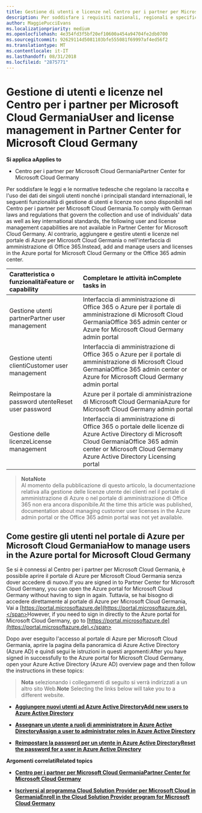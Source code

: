 ```yaml
---
title: Gestione di utenti e licenze nel Centro per i partner per Microsoft Cloud Germania | Centro per i partner per Microsoft Cloud Germania
description: Per soddisfare i requisiti nazionali, regionali e specifici del settore che regolano la raccolta e l'utilizzo dei dati dei singoli utenti, le funzionalità di gestione degli utenti non sono disponibili nel Centro per i partner per Microsoft Cloud Germania. Al contrario, aggiungere e gestire gli utenti nel portale di Azure per Microsoft Cloud Germania.
author: MaggiePucciEvans
ms.localizationpriority: medium
ms.openlocfilehash: 4e354fd3f5bf20ef10600a454a94704fe2db0700
ms.sourcegitcommit: 92629114d5081103bfe555081f69997af4ed56f2
ms.translationtype: MT
ms.contentlocale: it-IT
ms.lasthandoff: 08/31/2018
ms.locfileid: "2875771"
---
```

# <a name="user-and-license-management-in-partner-center-for-microsoft-cloud-germany"></a><span data-ttu-id="50953-104">Gestione di utenti e licenze nel Centro per i partner per Microsoft Cloud Germania</span><span class="sxs-lookup"><span data-stu-id="50953-104">User and license management in Partner Center for Microsoft Cloud Germany</span></span>

**<span data-ttu-id="50953-105">Si applica a</span><span class="sxs-lookup"><span data-stu-id="50953-105">Applies to</span></span>**

-  <span data-ttu-id="50953-106">Centro per i partner per Microsoft Cloud Germania</span><span class="sxs-lookup"><span data-stu-id="50953-106">Partner Center for Microsoft Cloud Germany</span></span>

<span data-ttu-id="50953-107">Per soddisfare le leggi e le normative tedesche che regolano la raccolta e l'uso dei dati dei singoli utenti nonché i principali standard internazionali, le seguenti funzionalità di gestione di utenti e licenze non sono disponibili nel Centro per i partner per Microsoft Cloud Germania.</span><span class="sxs-lookup"><span data-stu-id="50953-107">To comply with German laws and regulations that govern the collection and use of individuals' data as well as key international standards, the following user and license management capabilities are not available in Partner Center for Microsoft Cloud Germany.</span></span> <span data-ttu-id="50953-108">Al contrario, aggiungere e gestire utenti e licenze nel portale di Azure per Microsoft Cloud Germania o nell'interfaccia di amministrazione di Office 365.</span><span class="sxs-lookup"><span data-stu-id="50953-108">Instead, add and manage users and licenses in the Azure portal for Microsoft Cloud Germany or the Office 365 admin center.</span></span>

<span data-ttu-id="50953-109">Caratteristica o funzionalità</span><span class="sxs-lookup"><span data-stu-id="50953-109">Feature or capability</span></span> | <span data-ttu-id="50953-110">Completare le attività in</span><span class="sxs-lookup"><span data-stu-id="50953-110">Complete tasks in</span></span>
:--- | :---
<span data-ttu-id="50953-111">Gestione utenti partner</span><span class="sxs-lookup"><span data-stu-id="50953-111">Partner user management</span></span> | <span data-ttu-id="50953-112">Interfaccia di amministrazione di Office 365 o Azure per il portale di amministrazione di Microsoft Cloud Germania</span><span class="sxs-lookup"><span data-stu-id="50953-112">Office 365 admin center or Azure for Microsoft Cloud Germany admin portal</span></span>
<span data-ttu-id="50953-113">Gestione utenti clienti</span><span class="sxs-lookup"><span data-stu-id="50953-113">Customer user management</span></span> | <span data-ttu-id="50953-114">Interfaccia di amministrazione di Office 365 o Azure per il portale di amministrazione di Microsoft Cloud Germania</span><span class="sxs-lookup"><span data-stu-id="50953-114">Office 365 admin center or Azure for Microsoft Cloud Germany admin portal</span></span>
<span data-ttu-id="50953-115">Reimpostare la password utente</span><span class="sxs-lookup"><span data-stu-id="50953-115">Reset user password</span></span> | <span data-ttu-id="50953-116">Azure per il portale di amministrazione di Microsoft Cloud Germania</span><span class="sxs-lookup"><span data-stu-id="50953-116">Azure for Microsoft Cloud Germany admin portal</span></span>
<span data-ttu-id="50953-117">Gestione delle licenze</span><span class="sxs-lookup"><span data-stu-id="50953-117">License management</span></span> | <span data-ttu-id="50953-118">Interfaccia di amministrazione di Office 365 o portale delle licenze di Azure Active Directory di Microsoft Cloud Germania</span><span class="sxs-lookup"><span data-stu-id="50953-118">Office 365 admin center or Microsoft Cloud Germany Azure Active Directory Licensing portal</span></span>

>**<span data-ttu-id="50953-119">Nota</span><span class="sxs-lookup"><span data-stu-id="50953-119">Note</span></span>**<br>
<span data-ttu-id="50953-120">Al momento della pubblicazione di questo articolo, la documentazione relativa alla gestione delle licenze utente dei clienti nel il portale di amministrazione di Azure o nel portale di amministrazione di Office 365 non era ancora disponibile.</span><span class="sxs-lookup"><span data-stu-id="50953-120">At the time this article was published, documentation about managing customer user licenses in the Azure admin portal or the Office 365 admin portal was not yet available.</span></span>

## <a name="how-to-manage-users-in-the-azure-portal-for-microsoft-cloud-germany"></a><span data-ttu-id="50953-121">Come gestire gli utenti nel portale di Azure per Microsoft Cloud Germania</span><span class="sxs-lookup"><span data-stu-id="50953-121">How to manage users in the Azure portal for Microsoft Cloud Germany</span></span> 

<span data-ttu-id="50953-122">Se si è connessi al Centro per i partner per Microsoft Cloud Germania, è possibile aprire il portale di Azure per Microsoft Cloud Germania senza dover accedere di nuovo.</span><span class="sxs-lookup"><span data-stu-id="50953-122">If you are signed in to Partner Center for Microsoft Cloud Germany, you can open the Azure portal for Microsoft Cloud Germany without having to sign in again.</span></span> <span data-ttu-id="50953-123">Tuttavia, se hai bisogno di accedere direttamente al portale di Azure per Microsoft Cloud Germania, Vai a [https://portal.microsoftazure.de](https://portal.microsoftazure.de).</span><span class="sxs-lookup"><span data-stu-id="50953-123">However, if you need to sign in directly to the Azure portal for Microsoft Cloud Germany, go to [https://portal.microsoftazure.de](https://portal.microsoftazure.de).</span></span> 

<span data-ttu-id="50953-124">Dopo aver eseguito l'accesso al portale di Azure per Microsoft Cloud Germania, aprire la pagina della panoramica di Azure Active Directory (Azure AD) e quindi segui le istruzioni in questi argomenti:</span><span class="sxs-lookup"><span data-stu-id="50953-124">After you have signed in successfully to the Azure portal for Microsoft Cloud Germany, open your Azure Active Directory (Azure AD) overview page and then follow the instructions in these topics:</span></span>

><span data-ttu-id="50953-125">**Nota** selezionando i collegamenti di seguito si verrà indirizzati a un altro sito Web.</span><span class="sxs-lookup"><span data-stu-id="50953-125">**Note** Selecting the links below will take you to a different website.</span></span> 

-  [**<span data-ttu-id="50953-126">Aggiungere nuovi utenti ad Azure Active Directory</span><span class="sxs-lookup"><span data-stu-id="50953-126">Add new users to Azure Active Directory</span></span>**](https://docs.microsoft.com/azure/active-directory/active-directory-users-create-azure-portal)

-  [**<span data-ttu-id="50953-127">Assegnare un utente a ruoli di amministratore in Azure Active Directory</span><span class="sxs-lookup"><span data-stu-id="50953-127">Assign a user to administrator roles in Azure Active Directory</span></span>**](https://docs.microsoft.com/azure/active-directory/active-directory-users-assign-role-azure-portal)

-  [**<span data-ttu-id="50953-128">Reimpostare la password per un utente in Azure Active Directory</span><span class="sxs-lookup"><span data-stu-id="50953-128">Reset the password for a user in Azure Active Directory</span></span>**](https://docs.microsoft.com/azure/active-directory/active-directory-users-reset-password-azure-portal)

**<span data-ttu-id="50953-129">Argomenti correlati</span><span class="sxs-lookup"><span data-stu-id="50953-129">Related topics</span></span>**

-  [**<span data-ttu-id="50953-130">Centro per i partner per Microsoft Cloud Germania</span><span class="sxs-lookup"><span data-stu-id="50953-130">Partner Center for Microsoft Cloud Germany</span></span>**](partner-center-for-microsoft-cloud-germany.md)

-  [**<span data-ttu-id="50953-131">Iscriversi al programma Cloud Solution Provider per Microsoft Cloud in Germania</span><span class="sxs-lookup"><span data-stu-id="50953-131">Enroll in the Cloud Solution Provider program for Microsoft Cloud Germany</span></span>**](enroll-in-csp-for-microsoft-cloud-germany.md)
